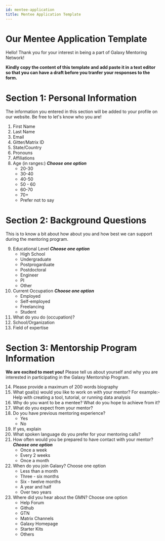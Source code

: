 ```yaml
---
id: mentee-application
title: Mentee Application Template
---
```


# Our Mentee Application Template

Hello! Thank you for your interest in being a part of Galaxy Mentoring Network!

**Kindly copy the content of this template and add paste it in a text editor so that you can have a draft before you tranfer your responses to the form.**

# Section 1: Personal Information

The information you entered in this section will be added to your profile on our website. Be free to let's know who you are!

1. First Name
2. Last Name
3. Email
4. Gitter/Matrix ID
5. State/Country
6. Pronouns
7. Affiliations
8. Age (in ranges:) ***Choose one option***
    - 20-30
    - 30-40
    - 40-50
    - 50 - 60
    - 60-70
    - 70+
    - Prefer not to say

# Section 2: Background Questions

This is to know a bit about how about you and how best we can support during the mentoring program.

9.  Educational Level ***Choose one option***
    - High School
    - Undergraduate
    - Postprogarduate
    - Postdoctoral
    - Engineer
    - PI
    - Other
10. Current Occupation ***Choose one option***
    - Employed
    - Self-employed
    - Freelancing
    - Student
11. What do you do (occupation)?
12. School/Organization
13. Field of expertise

# Section 3: Mentorship Program Information

**We are excited to meet you!** Please tell us about yourself and why you are interested in participating in the Galaxy Mentorship Program. 

14. Please provide a maximum of 200 words biography
14. What goal(s) would you like to work on with your mentor? For example:- Help with creating a tool, tutorial, or running data analysis
15. Why do you want to be a mentee? What do you hope to achieve from it?
16. What do you expect from your mentor?
17. Do you have previous mentoring experience?
    - Yes
    - No
18. If yes, explain
19. What spoken language do you prefer for your mentoring calls?
20. How often would you be prepared to have contact with your mentor? ***Choose one option***
    - Once a week
    - Every 2 weeks
    - Once a month
21. When do you join Galaxy? Choose one option
    - Less than a month
    - Three - six months
    - Six - twelve months
    - A year and half
    - Over two years
22. Where did you hear about the GMN? Choose one option
    - Help Forum
    - Github
    - GTN
    - Matrix Channels
    - Galaxy Homepage
    - Starter Kits
    - Others
